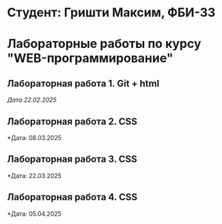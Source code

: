 # Студент: Гришти Максим, ФБИ-33

# Лабораторные работы по курсу "WEB-программирование"

## Лабораторная работа 1. Git + html

*Дата 22.02.2025*

## Лабораторная работа 2. CSS

*Дата: 08.03.2025

## Лабораторная работа 3. CSS

*Дата: 22.03.2025

## Лабораторная работа 4. CSS

*Дата: 05.04.2025
